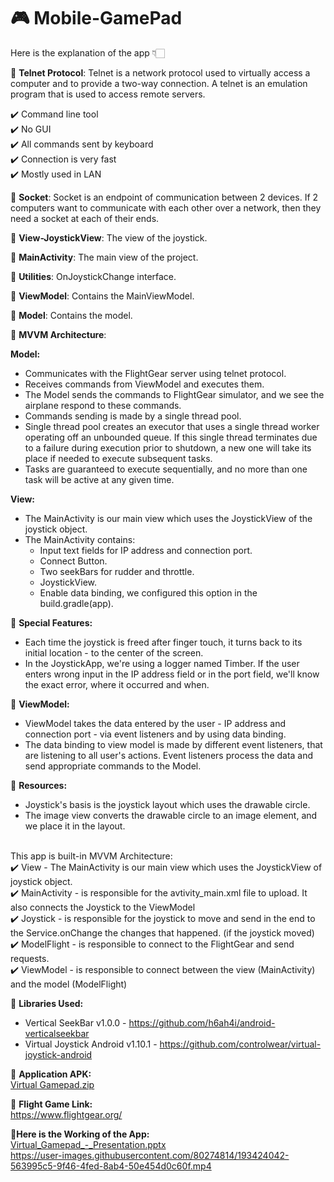 # 🎮 Mobile-GamePad

Here is the explanation of the app 👇🏻

🔸 **Telnet Protocol**: Telnet is a network protocol used to virtually access a computer and to provide a two-way connection. A telnet is an emulation program that is used to access remote servers.

✔️ Command line tool<br>
✔️ No GUI<br> 
✔️ All commands sent by keyboard<br> 
✔️ Connection is very fast<br> 
✔️ Mostly used in LAN<br>

🔸 **Socket**: Socket is an endpoint of communication between 2 devices. If 2 computers want to communicate with each other over a network, then they need a socket at each of their ends.

🔸 **View-JoystickView**: The view of the joystick.

🔸 **MainActivity**: The main view of the project.

🔸 **Utilities**: OnJoystickChange interface.

🔸 **ViewModel**: Contains the MainViewModel.

🔸 **Model**: Contains the model.

🔸 **MVVM Architecture**:

**Model:**
- Communicates with the FlightGear server using telnet protocol.
- Receives commands from ViewModel and executes them.
- The Model sends the commands to FlightGear simulator, and we see the airplane respond to these commands.
- Commands sending is made by a single thread pool.
- Single thread pool creates an executor that uses a single thread worker operating off an unbounded queue. If this single thread terminates due to a failure during execution prior to shutdown, a new one will take its place if needed to execute subsequent tasks. 
- Tasks are guaranteed to execute sequentially, and no more than one task will be active at any given time.

**View:**
- The MainActivity is our main view which uses the JoystickView of the joystick object. 
- The MainActivity contains: 
  - Input text fields for IP address and connection port. 
  - Connect Button. 
  - Two seekBars for rudder and throttle. 
  - JoystickView. 
  - Enable data binding, we configured this option in the build.gradle(app).

🔸 **Special Features:**
- Each time the joystick is freed after finger touch, it turns back to its initial location - to the center of the screen. 
- In the JoystickApp, we're using a logger named Timber. If the user enters wrong input in the IP address field or in the port field, we'll know the exact error, where it occurred and when.

🔸 **ViewModel:**
- ViewModel takes the data entered by the user - IP address and connection port - via event listeners and by using data binding. 
- The data binding to view model is made by different event listeners, that are listening to all user's actions. Event listeners process the data and send appropriate commands to the Model.

🔸 **Resources:**
- Joystick's basis is the joystick layout which uses the drawable circle. 
- The image view converts the drawable circle to an image element, and we place it in the layout.

<br>This app is built-in MVVM Architecture: 
<br>✔️ View - The MainActivity is our main view which uses the JoystickView of joystick object. 
<br>✔️ MainActivity - is responsible for the avtivity_main.xml file to upload. It also connects the Joystick to the ViewModel 
<br>✔️ Joystick - is responsible for the joystick to move and send in the end to the Service.onChange the changes that happened. (if the joystick moved) 
<br>✔️ ModelFlight - is responsible to connect to the FlightGear and send requests. 
<br>✔️ ViewModel - is responsible to connect between the view (MainActivity) and the model (ModelFlight)

🔸 **Libraries Used:**
- Vertical SeekBar v1.0.0 - https://github.com/h6ah4i/android-verticalseekbar
- Virtual Joystick Android v1.10.1 - https://github.com/controlwear/virtual-joystick-android

🔸 **Application APK:**<br>
[Virtual Gamepad.zip](https://github.com/CyberWarrior743/Mobile-GamePad/files/10146780/Virtual.Gamepad.zip)

🔸 **Flight Game Link:**<br>
https://www.flightgear.org/

🔸**Here is the Working of the App:**<br>
[Virtual_Gamepad_-_Presentation.pptx](https://github.com/CyberWarrior743/Mobile-GamePad/files/9690967/Virtual_Gamepad_-_Presentation.pptx)
<br>https://user-images.githubusercontent.com/80274814/193424042-563995c5-9f46-4fed-8ab4-50e454d0c60f.mp4
